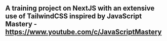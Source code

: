 ## A training project on NextJS with an extensive use of TailwindCSS inspired by JavaScript Mastery - https://www.youtube.com/c/JavaScriptMastery
